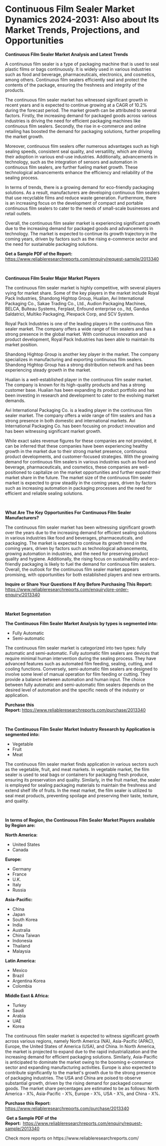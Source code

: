 <p><h1>Continuous Film Sealer Market Dynamics 2024-2031: Also about Its Market Trends, Projections, and Opportunities</h1></p><p><strong>Continuous Film Sealer Market Analysis and Latest Trends</strong></p>
<p><p>A continuous film sealer is a type of packaging machine that is used to seal plastic films or bags continuously. It is widely used in various industries such as food and beverage, pharmaceuticals, electronics, and cosmetics, among others. Continuous film sealers efficiently seal and protect the contents of the package, ensuring the freshness and integrity of the products.</p><p>The continuous film sealer market has witnessed significant growth in recent years and is expected to continue growing at a CAGR of 10.2% during the forecast period. The market growth can be attributed to several factors. Firstly, the increasing demand for packaged goods across various industries is driving the need for efficient packaging machines like continuous film sealers. Secondly, the rise in e-commerce and online retailing has boosted the demand for packaging solutions, further propelling the market growth.</p><p>Moreover, continuous film sealers offer numerous advantages such as high sealing speeds, consistent seal quality, and versatility, which are driving their adoption in various end-use industries. Additionally, advancements in technology, such as the integration of sensors and automation in continuous film sealers, are further fueling market growth. These technological advancements enhance the efficiency and reliability of the sealing process.</p><p>In terms of trends, there is a growing demand for eco-friendly packaging solutions. As a result, manufacturers are developing continuous film sealers that use recyclable films and reduce waste generation. Furthermore, there is an increasing focus on the development of compact and portable continuous film sealers to cater to the needs of small-scale businesses and retail outlets.</p><p>Overall, the continuous film sealer market is experiencing significant growth due to the increasing demand for packaged goods and advancements in technology. The market is expected to continue its growth trajectory in the coming years, driven by factors such as the rising e-commerce sector and the need for sustainable packaging solutions.</p></p>
<p><strong>Get a Sample PDF of the Report:&nbsp;</strong> <a href="https://www.reliableresearchreports.com/enquiry/request-sample/2013340">https://www.reliableresearchreports.com/enquiry/request-sample/2013340</a></p>
<p>&nbsp;</p>
<p><strong>Continuous Film Sealer Major Market Players</strong></p>
<p><p>The continuous film sealer market is highly competitive, with several players vying for market share. Some of the key players in the market include Royal Pack Industries, Shandong Hightop Group, Hualian, Avi International Packaging Co., Sakae Trading Co., Ltd., Audion Packaging Machines, BELCA, Bulteau Systems, Ferplast, Enfound enterprise co., ltd, Gandus Saldatrici, Multiko Packaging, Plexpack Corp, and SCV System.</p><p>Royal Pack Industries is one of the leading players in the continuous film sealer market. The company offers a wide range of film sealers and has a strong presence in the global market. With continuous innovation and product development, Royal Pack Industries has been able to maintain its market position. </p><p>Shandong Hightop Group is another key player in the market. The company specializes in manufacturing and exporting continuous film sealers. Shandong Hightop Group has a strong distribution network and has been experiencing steady growth in the market.</p><p>Hualian is a well-established player in the continuous film sealer market. The company is known for its high-quality products and has a strong customer base. Hualian has been expanding its product portfolio and has been investing in research and development to cater to the evolving market demands.</p><p>Avi International Packaging Co. is a leading player in the continuous film sealer market. The company offers a wide range of film sealers and has a strong presence in both domestic and international markets. Avi International Packaging Co. has been focusing on product innovation and has been witnessing significant market growth.</p><p>While exact sales revenue figures for these companies are not provided, it can be inferred that these companies have been experiencing healthy growth in the market due to their strong market presence, continuous product developments, and customer-focused strategies. With the growing demand for continuous film sealers in various industries such as food and beverage, pharmaceuticals, and cosmetics, these companies are well-positioned to capitalize on the market opportunities and further expand their market share in the future. The market size of the continuous film sealer market is expected to grow steadily in the coming years, driven by factors such as increasing automation in packaging processes and the need for efficient and reliable sealing solutions.</p></p>
<p>&nbsp;</p>
<p><strong>What Are The Key Opportunities For Continuous Film Sealer Manufacturers?</strong></p>
<p><p>The continuous film sealer market has been witnessing significant growth over the years due to the increasing demand for efficient sealing solutions in various industries like food and beverages, pharmaceuticals, and packaging. The market is expected to continue its growth trend in the coming years, driven by factors such as technological advancements, growing automation in industries, and the need for preserving product quality and hygiene. Additionally, the rising focus on sustainability and eco-friendly packaging is likely to fuel the demand for continuous film sealers. Overall, the outlook for the continuous film sealer market appears promising, with opportunities for both established players and new entrants.</p></p>
<p><strong>Inquire or Share Your Questions If Any Before Purchasing This Report:</strong> <a href="https://www.reliableresearchreports.com/enquiry/pre-order-enquiry/2013340">https://www.reliableresearchreports.com/enquiry/pre-order-enquiry/2013340</a></p>
<p>&nbsp;</p>
<p><strong>Market Segmentation</strong></p>
<p><strong>The Continuous Film Sealer Market Analysis by types is segmented into:</strong></p>
<p><ul><li>Fully Automatic</li><li>Semi-automatic</li></ul></p>
<p><p>The continuous film sealer market is categorized into two types: fully automatic and semi-automatic. Fully automatic film sealers are devices that require minimal human intervention during the sealing process. They have advanced features such as automated film feeding, sealing, cutting, and cooling functions. Conversely, semi-automatic film sealers are designed to involve some level of manual operation for film feeding or cutting. They provide a balance between automation and human input. The choice between fully automatic and semi-automatic film sealers depends on the desired level of automation and the specific needs of the industry or application.</p></p>
<p><strong>Purchase this Report:&nbsp;</strong><a href="https://www.reliableresearchreports.com/purchase/2013340">https://www.reliableresearchreports.com/purchase/2013340</a></p>
<p>&nbsp;</p>
<p><strong>The Continuous Film Sealer Market Industry Research by Application is segmented into:</strong></p>
<p><ul><li>Vegetable</li><li>Fruit</li><li>Meat</li></ul></p>
<p><p>The continuous film sealer market finds application in various sectors such as the vegetable, fruit, and meat markets. In vegetable market, the film sealer is used to seal bags or containers for packaging fresh produce, ensuring its preservation and quality. Similarly, in the fruit market, the sealer is employed for sealing packaging materials to maintain the freshness and extend shelf life of fruits. In the meat market, the film sealer is utilized to seal meat products, preventing spoilage and preserving their taste, texture, and quality.</p></p>
<p>&nbsp;</p>
<p><strong>In terms of Region, the Continuous Film Sealer Market Players available by Region are:</strong></p>
<p>
    <p> <strong> North America: </strong>
        <ul>
            <li>United States</li>
            <li>Canada</li>
        </ul>
        </p> 
    <p> <strong> Europe: </strong>
        <ul>
            <li>Germany</li>
            <li>France</li>
            <li>U.K.</li>
            <li>Italy</li>
            <li>Russia</li>
        </ul>
        </p> 
    <p> <strong> Asia-Pacific: </strong>
        <ul>
            <li>China</li>
            <li>Japan</li>
            <li>South Korea</li>
            <li>India</li>
            <li>Australia</li>
            <li>China Taiwan</li>
            <li>Indonesia</li>
            <li>Thailand</li>
            <li>Malaysia</li>
        </ul>
        </p> 
    <p> <strong> Latin America: </strong>
        <ul>
            <li>Mexico</li>
            <li>Brazil</li>
            <li>Argentina Korea</li>
            <li>Colombia</li>
        </ul>
        </p> 
    <p> <strong> Middle East & Africa: </strong>
        <ul>
            <li>Turkey</li>
            <li>Saudi</li>
            <li>Arabia</li>
            <li>UAE</li>
            <li>Korea</li>
        </ul>
    </p>
    </p>
<p><p>The continuous film sealer market is expected to witness significant growth across various regions, namely North America (NA), Asia-Pacific (APAC), Europe, the United States of America (USA), and China. In North America, the market is projected to expand due to the rapid industrialization and the increasing demand for efficient packaging solutions. Similarly, Asia-Pacific is anticipated to dominate the market owing to the booming e-commerce sector and expanding manufacturing activities. Europe is also expected to contribute significantly to the market's growth due to the strong presence of packaging industries. The USA and China are poised to observe substantial growth, driven by the rising demand for packaged consumer goods. The market share percentages are estimated to be as follows: North America - X%, Asia-Pacific - X%, Europe - X%, USA - X%, and China - X%.</p></p>
<p><strong>Purchase this Report: </strong><a href="https://www.reliableresearchreports.com/purchase/2013340">https://www.reliableresearchreports.com/purchase/2013340</a></p>
<p>&nbsp;<strong>Get a Sample PDF of the Report:&nbsp;&nbsp;</strong><a href="https://www.reliableresearchreports.com/enquiry/request-sample/2013340">https://www.reliableresearchreports.com/enquiry/request-sample/2013340</a></p>
<p><strong></strong></p>
<p>Check more reports on https://www.reliableresearchreports.com/</p>